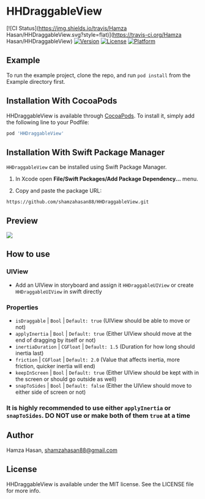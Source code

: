 # HHDraggableView

[![CI Status](https://img.shields.io/travis/Hamza Hasan/HHDraggableView.svg?style=flat)](https://travis-ci.org/Hamza Hasan/HHDraggableView)
[![Version](https://img.shields.io/cocoapods/v/HHDraggableView.svg?style=flat)](https://cocoapods.org/pods/HHDraggableView)
[![License](https://img.shields.io/cocoapods/l/HHDraggableView.svg?style=flat)](https://cocoapods.org/pods/HHDraggableView)
[![Platform](https://img.shields.io/cocoapods/p/HHDraggableView.svg?style=flat)](https://cocoapods.org/pods/HHDraggableView)

## Example

To run the example project, clone the repo, and run `pod install` from the Example directory first.

## Installation With CocoaPods

HHDraggableView is available through [CocoaPods](https://cocoapods.org). To install
it, simply add the following line to your Podfile:

```ruby
pod 'HHDraggableView'
```

## Installation With Swift Package Manager

`HHDraggableView` can be installed using Swift Package Manager.

1. In Xcode open **File/Swift Packages/Add Package Dependency...** menu.

2. Copy and paste the package URL:

```
https://github.com/shamzahasan88/HHDraggableView.git
```

## Preview

![](https://reignsol.com/public/github-assets/hhdraggableview.gif)

## How to use

### UIView
- Add an UIView in storyboard and assign it `HHDraggableUIView` or create `HHDraggableUIView` in swift directly

### Properties
- `isDraggable` | `Bool` | `Default: true` (UIView should be able to move or not)
- `applyInertia` | `Bool` | `Default: true` (Either UIView should move at the end of dragging by itself or not)
- `inertiaDuration` | `CGFloat` | `Default: 1.5` (Duration for how long should inertia last)
- `friction` | `CGFloat` | `Default: 2.0` (Value that affects inertia, more friction, quicker inertia will end)
- `keepInScreen` | `Bool` | `Default: true` (Either UIView should be kept with in the screen or should go outside as well)
- `snapToSides` | `Bool` | `Default: false` (Either the UIView should move to either side of screen or not)

### It is highly recommended to use either `applyInertia` or `snapToSides`. DO NOT use or make both of them `true` at a time

## Author

Hamza Hasan, shamzahasan88@gmail.com

## License

HHDraggableView is available under the MIT license. See the LICENSE file for more info.
